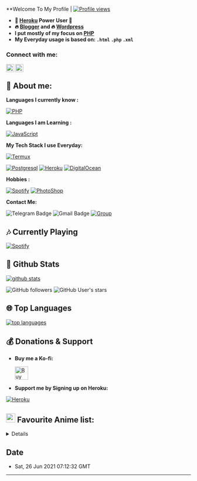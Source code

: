  **Welcome To My Profile | [![Profile views](https://gpvc.arturio.dev/DarrenHue)](https://github.com/DarrenHue)


- **🐋 [Heroku](https://heroku.com) Power User 💪**
- **🔥 [Blogger](https://blogger.com) and 🔥 [Wordpress](https://wordpress.com)**
- **I put mostly of my focus on [PHP](https://php.net)**
- **My Everyday usage is based on: `.html` `.php` `.xml`**

### Connect with me:
[<img align="left" alt="Lutfi | Instagram" width="22px" src="https://cdn.jsdelivr.net/npm/simple-icons@v3/icons/instagram.svg" />][instagram]
[<img align="left" alt="Lutfi | Telegram" width="22px" src="https://cdn.jsdelivr.net/npm/simple-icons@v3/icons/telegram.svg" />][telegram]
<br />


[instagram]: https://instagram.com/im.lutfifarid
[telegram]: https://t.me/DarrenWalters

## 👦 **About me**:

**Languages I currently know :**

[![PHP](https://img.shields.io/badge/-PHP-%232c3e50?style=flat-square&logo=php)](https://php.net)

**Languages I am Learning :**

[![JavaScript](https://img.shields.io/badge/-JavaScript-%232c3e50?style=flat-square&logo=javascript)](https://nodejs.org)

**My Tech Stack I use Everyday:**

[![Termux](https://img.shields.io/badge/-Termux-%232c3e50?style=flat-square&logo=typescript)](https://termux.com)

[![Postgresql](https://img.shields.io/badge/-Postgresql-%232c3e50?style=flat-square&logo=postgresql)](https://postgresql.org)
[![Heroku](https://img.shields.io/badge/-Heroku-purple?style=flat-square&logo=heroku)](https://heroku.com)
[![DigitalOcean](https://img.shields.io/badge/-DigitalOcean-grey?style=flat-square&logo=digitalocean)](https://digitalocean.com)


**Hobbies :**

[![Spotify](https://img.shields.io/badge/-Spotify-%232c3e50?style=flat-square&logo=spotify)](https://spotify.com)
[![PhotoShop](https://img.shields.io/badge/-PhotoShop-%23007ACC?style=flat-square&logo=Adobe)](https://www.facebook.com.)


**Contact Me:**

![Telegram Badge](https://img.shields.io/badge/-Ihsan-1ca0f1?style=flat-square&logo=telegram&logoColor=white&link=https://t.me/RxyMX)
![Gmail Badge](https://img.shields.io/badge/-ihsanzcoki@gmail.com-c14438?style=flat-square&logo=Gmail&logoColor=white&link=mailto:ihsanzcoki@gmail.com)
[![Group](https://img.shields.io/badge/dynamic/json?logo=telegram&label=%40AnimeGrupIndonesia&labelColor=282c34&suffix=+members&color=2CA5E0&query=%24.data.totalSubs&url=https%3A%2F%2Fapi.spencerwoo.com%2Fsubstats%2F%3Fsource%3Dtelegram%26queryKey%3DGrup_Anime_Chat&longCache=true%22)](https://t.me/Grup_Anime_Chat)

##  🎶 **Currently Playing**
[![Spotify](https://spotify.pokurt.me/api/spotify)](https://open.spotify.com/user/31v25ooo3yqa36h5mpctehltg27e)


##  🐙 **Github Stats**

[![github stats](https://github-readme-stats.vercel.app/api?username=UserLazy&show_icons=true&theme=radical)](https://github.com/UserLazy)

![GitHub followers](https://img.shields.io/github/followers/UserLazy?color=aqua&label=Followers&style=for-the-badge)
![GitHub User's stars](https://img.shields.io/github/stars/UserLazy?affiliations=OWNER&color=aqua&style=for-the-badge)

## 🌐 **Top Languages**

[![top languages](https://github-readme-stats.vercel.app/api/top-langs/?username=UserLazy&show_icons=true&theme=radical&layout=compact)](https://github.com/Scroxy-X)


## 💰 **Donations & Support**

- **Buy me a Ko-fi:**

    <a href='https://trakteer.id/Scroxy' target='_blank'><img height='25' style='border:0px;height:36px;' src='https://az743702.vo.msecnd.net/cdn/kofi1.png?v=a&w=144' border='0' alt='Buy Me a Coffee at ko-fi.com' /></a>

- **Support me by Signing up on Heroku:**

[![Heroku](https://img.shields.io/badge/-Heroku-purple?style=flat-square&logo=heroku)](https://heroku.com/)



## <img src="https://i.redd.it/nwu0335ccoz41.png" width="25px"> **Favourite Anime list:**
<details>
<!-- anilist_start-->
 • <a href="https://anilist.co/anime/16498">Shingeki no Kyojin<a><br>
 • <a href="https://anilist.co/anime/21087">One Punch Man<a><br>
 • <a href="https://anilist.co/anime/97668">One Punch Man 2<a><br>
 • <a href="https://anilist.co/anime/21416">One Punch Man OVA<a><br>
 • <a href="https://anilist.co/anime/21355">Re:Zero kara Hajimeru Isekai Seikatsu<a><br>
 • <a href="https://anilist.co/anime/105333">Dr. STONE<a><br>
 • <a href="https://anilist.co/anime/101759">Yakusoku no Neverland<a><br>
 • <a href="https://anilist.co/anime/108725">Yakusoku no Neverland 2<a><br>
 • <a href="https://anilist.co/anime/20853">Aldnoah.Zero 2<a><br>
 • <a href="https://anilist.co/anime/20632">Aldnoah.Zero<a><br>
 • <a href="https://anilist.co/anime/101351">Happy Sugar Life<a><br>
 • <a href="https://anilist.co/anime/226">Elfen Lied<a><br>
 • <a href="https://anilist.co/anime/19603">Fate/stay night: Unlimited Blade Works<a><br>
 • <a href="https://anilist.co/anime/20792">Fate/stay night: Unlimited Blade Works 2nd Season<a><br>
 • <a href="https://anilist.co/anime/356">Fate/stay night<a><br>
 • <a href="https://anilist.co/anime/20791">Fate/stay night [Heaven's Feel] I. presage flower<a><br>
<!-- anilist_end-->
</details>

## **Date**
 - Sat, 26 Jun 2021 07:12:32 GMT

---------------------
